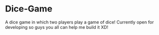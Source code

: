 # Dice-Game
A dice game in which two players play a game of dice!
Currently open for developing so guys you all can help me build it XD!
